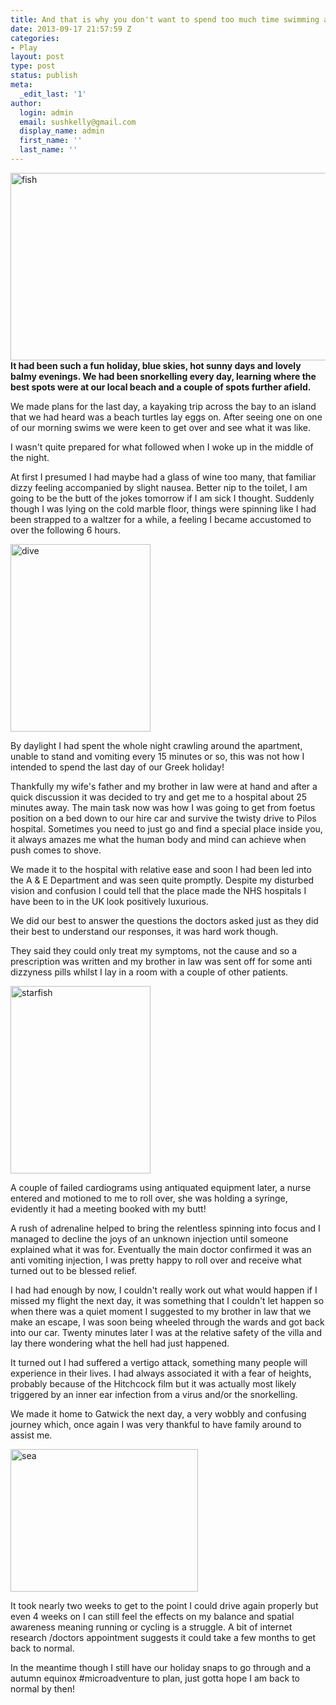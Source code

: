 ```yaml
---
title: And that is why you don't want to spend too much time swimming and snorkelling!
date: 2013-09-17 21:57:59 Z
categories:
- Play
layout: post
type: post
status: publish
meta:
  _edit_last: '1'
author:
  login: admin
  email: sushkelly@gmail.com
  display_name: admin
  first_name: ''
  last_name: ''
---
```


<p><a href="http://www.sushkelly.co.uk/old/wp-content/uploads/2013/09/fish.jpg"><img class="aligncenter size-full wp-image-539" alt="fish" src="{{ site.baseurl }}/assets/fish.jpg" width="1000" height="300" /></a><strong>It had been such a fun holiday, blue skies, hot sunny days and lovely balmy evenings. We had been snorkelling every day, learning where the best spots were at our local beach and a couple of spots further afield. </strong></p>
<p>We made plans for the last day, a kayaking trip across the bay to an island that we had heard was a beach turtles lay eggs on. After seeing one on one of our morning swims we were keen to get over and see what it was like.</p>
<p>I wasn't quite prepared for what followed when I woke up in the middle of the night.<!--more--></p>
<p>At first I presumed I had maybe had a glass of wine too many, that familiar dizzy feeling accompanied by slight nausea. Better nip to the toilet, I am going to be the butt of the jokes tomorrow if I am sick I thought. Suddenly though I was lying on the cold marble floor, things were spinning like I had been strapped to a waltzer for a while, a feeling I became accustomed to over the following 6 hours.</p>
<p><a href="http://www.sushkelly.co.uk/old/wp-content/uploads/2013/09/dive.jpg"><img class="size-medium wp-image-541 alignright" alt="dive" src="{{ site.baseurl }}/assets/dive-224x300.jpg" width="224" height="300" /></a></p>
<p>By daylight I had spent the whole night crawling around the apartment, unable to stand and vomiting every 15 minutes or so, this was not how I intended to spend the last day of our Greek holiday!</p>
<p>Thankfully my wife's father and my brother in law were at hand and after a quick discussion it was decided to try and get me to a hospital about 25 minutes away. The main task now was how I was going to get from foetus position on a bed down to our hire car and survive the twisty drive to Pilos hospital. Sometimes you need to just go and find a special place inside you, it always amazes me what the human body and mind can achieve when push comes to shove.</p>
<p>We made it to the hospital with relative ease and soon I had been led into the A &amp; E Department and was seen quite promptly. Despite my disturbed vision and confusion I could tell that the place made the NHS hospitals I have been to in the UK look positively luxurious.</p>
<p>We did our best to answer the questions the doctors asked just as they did their best to understand our responses, it was hard work though.</p>
<p>They said they could only treat my symptoms, not the cause and so a prescription was written and my brother in law was sent off for some anti dizzyness pills whilst I lay in a room with a couple of other patients.</p>
<p><a href="http://www.sushkelly.co.uk/old/wp-content/uploads/2013/09/starfish.jpg"><img class="size-medium wp-image-543 alignleft" alt="starfish" src="{{ site.baseurl }}/assets/starfish-224x300.jpg" width="224" height="300" /></a></p>
<p>A couple of failed cardiograms using antiquated equipment later, a nurse entered and motioned to me to roll over, she was holding a syringe, evidently it had a meeting booked with my butt!</p>
<p>A rush of adrenaline helped to bring the relentless spinning into focus and I managed to decline the joys of an unknown injection until someone explained what it was for. Eventually the main doctor confirmed it was an anti vomiting injection, I was pretty happy to roll over and receive what turned out to be blessed relief.</p>
<p>I had had enough by now, I couldn't really work out what would happen if I missed my flight the next day, it was something that I couldn't let happen so when there was a quiet moment I suggested to my brother in law that we make an escape, I was soon being wheeled through the wards and got back into our car. Twenty minutes later I was at the relative safety of the villa and lay there wondering what the hell had just happened.</p>
<p>It turned out I had suffered a vertigo attack, something many people will experience in their lives. I had always associated it with a fear of heights, probably because of the Hitchcock film but it was actually most likely triggered by an inner ear infection from a virus and/or the snorkelling.</p>
<p>We made it home to Gatwick the next day, a very wobbly and confusing journey which, once again I was very thankful to have family around to assist me.</p>
<p><a href="http://www.sushkelly.co.uk/old/wp-content/uploads/2013/09/sea.jpg"><img class="size-medium wp-image-544 alignright" alt="sea" src="{{ site.baseurl }}/assets/sea-300x228.jpg" width="300" height="228" /></a></p>
<p>It took nearly two weeks to get to the point I could drive again properly but even 4 weeks on I can still feel the effects on my balance and spatial awareness meaning running or cycling is a struggle. A bit of internet research /doctors appointment suggests it could take a few months to get back to normal.</p>
<p>In the meantime though I still have our holiday snaps to go through and a autumn equinox #microadventure to plan, just gotta hope I am back to normal by then!</p>
<p>&nbsp;</p>
<p>&nbsp;</p>
